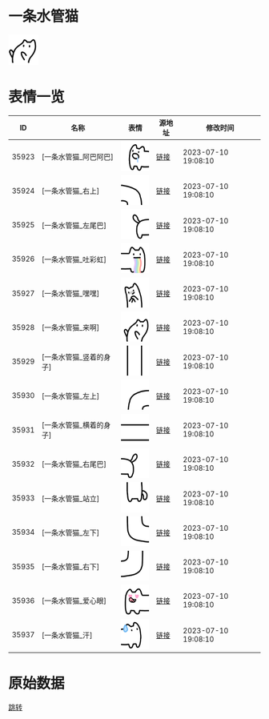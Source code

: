 # 一条水管猫

<img src="./cover.png" height="60" alt="cover" />

# 表情一览

|ID|名称|表情|源地址|修改时间|
|----|----|----|----|----|
|35923|[一条水管猫_阿巴阿巴]|<img src="./pic/035923_%5B一条水管猫_阿巴阿巴%5D.png" height="60" alt="阿巴阿巴"/>|[链接](https://i0.hdslb.com/bfs/garb/6c6c2c76bcf7fc07f42fc7ca046028f11dbc9d6a.png)|2023-07-10 19:08:10|
|35924|[一条水管猫_右上]|<img src="./pic/035924_%5B一条水管猫_右上%5D.png" height="60" alt="右上"/>|[链接](https://i0.hdslb.com/bfs/garb/9e6b799bb2219a40f6519945c2d380b312517e02.png)|2023-07-10 19:08:10|
|35925|[一条水管猫_左尾巴]|<img src="./pic/035925_%5B一条水管猫_左尾巴%5D.png" height="60" alt="左尾巴"/>|[链接](https://i0.hdslb.com/bfs/garb/078401349cefffcd5771fa95bce30df9c31011bc.png)|2023-07-10 19:08:10|
|35926|[一条水管猫_吐彩虹]|<img src="./pic/035926_%5B一条水管猫_吐彩虹%5D.png" height="60" alt="吐彩虹"/>|[链接](https://i0.hdslb.com/bfs/garb/cabf58b93dd4c80904382126ed8618626755b271.png)|2023-07-10 19:08:10|
|35927|[一条水管猫_嘿嘿]|<img src="./pic/035927_%5B一条水管猫_嘿嘿%5D.png" height="60" alt="嘿嘿"/>|[链接](https://i0.hdslb.com/bfs/garb/addde01c97770cde958eb2c39d9657c74b4617c8.png)|2023-07-10 19:08:10|
|35928|[一条水管猫_来啊]|<img src="./pic/035928_%5B一条水管猫_来啊%5D.png" height="60" alt="来啊"/>|[链接](https://i0.hdslb.com/bfs/garb/b108d1e259680dbd4274db3639b68df3aafd33fd.png)|2023-07-10 19:08:10|
|35929|[一条水管猫_竖着的身子]|<img src="./pic/035929_%5B一条水管猫_竖着的身子%5D.png" height="60" alt="竖着的身子"/>|[链接](https://i0.hdslb.com/bfs/garb/78f52d68ead81dc040f658ec0415a806d68b8744.png)|2023-07-10 19:08:10|
|35930|[一条水管猫_左上]|<img src="./pic/035930_%5B一条水管猫_左上%5D.png" height="60" alt="左上"/>|[链接](https://i0.hdslb.com/bfs/garb/4071b9152e5472a0613eed04ecce93614e3b31fb.png)|2023-07-10 19:08:10|
|35931|[一条水管猫_横着的身子]|<img src="./pic/035931_%5B一条水管猫_横着的身子%5D.png" height="60" alt="横着的身子"/>|[链接](https://i0.hdslb.com/bfs/garb/8e116e57edace2f8a04134a18ec2dbac74beefbe.png)|2023-07-10 19:08:10|
|35932|[一条水管猫_右尾巴]|<img src="./pic/035932_%5B一条水管猫_右尾巴%5D.png" height="60" alt="右尾巴"/>|[链接](https://i0.hdslb.com/bfs/garb/7d775152df4b54133cda09ca5610a0431fdb0ac0.png)|2023-07-10 19:08:10|
|35933|[一条水管猫_站立]|<img src="./pic/035933_%5B一条水管猫_站立%5D.png" height="60" alt="站立"/>|[链接](https://i0.hdslb.com/bfs/garb/a9988d44f261a1eef63ceb81dfe48423ca978b71.png)|2023-07-10 19:08:10|
|35934|[一条水管猫_左下]|<img src="./pic/035934_%5B一条水管猫_左下%5D.png" height="60" alt="左下"/>|[链接](https://i0.hdslb.com/bfs/garb/f6c6e20d84caa53db9bd9028e5af1299ce7b9578.png)|2023-07-10 19:08:10|
|35935|[一条水管猫_右下]|<img src="./pic/035935_%5B一条水管猫_右下%5D.png" height="60" alt="右下"/>|[链接](https://i0.hdslb.com/bfs/garb/d0f3b8841127b2fa52a5513edf16dd4137cf9d30.png)|2023-07-10 19:08:10|
|35936|[一条水管猫_爱心眼]|<img src="./pic/035936_%5B一条水管猫_爱心眼%5D.png" height="60" alt="爱心眼"/>|[链接](https://i0.hdslb.com/bfs/garb/cfef6d41b8d79a2b62ab5fd6e153d9a4a75bad83.png)|2023-07-10 19:08:10|
|35937|[一条水管猫_汗]|<img src="./pic/035937_%5B一条水管猫_汗%5D.png" height="60" alt="汗"/>|[链接](https://i0.hdslb.com/bfs/garb/c7d42015fd6b306ef63c7399ca3edb102257f8f7.png)|2023-07-10 19:08:10|

# 原始数据

[跳转](./raw.json)

